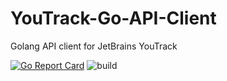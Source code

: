 # YouTrack-Go-API-Client
Golang API client for JetBrains YouTrack

[![Go Report Card](https://goreportcard.com/badge/github.com/ckopjiuoh/YouTrack-Go-API-Client)](https://goreportcard.com/report/github.com/ckopjiuoh/YouTrack-Go-API-Client)
![build](https://travis-ci.org/ckopjiuoh/go-youtrack-api-client.svg?branch=master)
